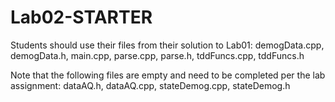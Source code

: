 # Lab02-STARTER
Students should use their files from their solution to Lab01: demogData.cpp, demogData.h, main.cpp, parse.cpp, parse.h, tddFuncs.cpp, tddFuncs.h

Note that the following files are empty and need to be completed per the lab assignment: dataAQ.h, dataAQ.cpp, stateDemog.cpp, stateDemog.h

